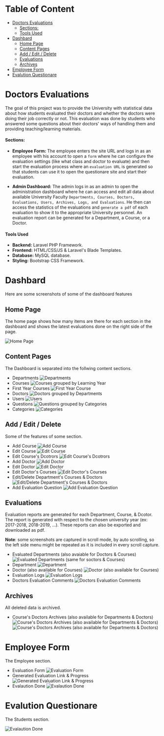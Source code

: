 # Table of Content
- [Doctors Evaluations](#doctors-evaluations)
  - [Sections:](#sections)
  - [Tools Used](#tools-used)
- [Dashbard](#dashbard)
  - [Home Page](#home-page)
  - [Content Pages](#content-pages)
  - [Add / Edit / Delete](#add--edit--delete)
  - [Evaluations](#evaluations)
  - [Archives](#archives)
- [Employee Form](#employee-form)
- [Evalution Questionare](#evalution-questionare)


# Doctors Evaluations
The goal of this project was to provide the University with statistical data about how students evaluated their doctors and whether the doctors were doing their job correctly or not. This evaluation was done by students who answered some questions about their doctors' ways of handling them and providing teaching/learning materials.

#### Sections:
- **Employee Form:** The employee enters the site URL and logs in as an employee with his account to open a `form` where he can configure the evaluation settings (like what class and doctor to evaluate) and then start the evaluation process where an `evaluation URL` is generated so that students can use it to open the questionare site and start their evaluation.

- **Admin Dashboard:** The admin logs in as an admin to open the administration dashboard where he can access and edit all data about available University Faculty `Departments, Courses, Doctors, Evaluations, Users, Archives, Logs, and Evaluations`. He then can access the statistics of the evaluations and `generate a pdf` of each evaluation to show it to the appropriate University personnel. An evaluation report can be generated for a Department, a Course, or a Doctor.

#### Tools Used
  - **Backend:** Laravel PHP Framework.
  - **Frontend:** HTML/CSS/JS & Laravel's Blade Templates.
  - **Database:** MySQL database.
  - **Styling:** Bootstrap CSS Framework.


# Dashbard
Here are some screenshots of some of the dashboard features

## Home Page
The home page shows how many items are there for each section in the dashboard and shows the latest evaluations done on the right side of the page.

![Home Page](Screenshots/home%20page%20after%20evaluation.png)

## Content Pages
The Dashboard is separated into the follwing content sections.

- Departments
  ![Departments](Screenshots/departments.png)
- Courses
  ![Courses grouped by Learning Year](Screenshots/courses.png)
- First Year Courses
  ![First Year Course](Screenshots/first%20year%20courses.png)
- Doctors
  ![Doctors grouped by Departments](Screenshots/doctors%20groupedd%20by%20departments.png)
- Users
  ![Users](Screenshots/users.png)
- Questions
  ![Questions grouped by Categories](Screenshots/evaluation%20questions%20grouped%20by%20category.png)
- Categories
  ![Categories](Screenshots/question%20categories.png)

## Add / Edit / Delete
Some of the features of some section.

- Add Course
  ![Add Course](Screenshots/add%20new%20course.png)
- Edit Course
  ![Edit Course](Screenshots/edit%20course.png)
- Edit Course's Dcotrors
  ![Edit Course's Dcotrors](Screenshots/edit%20course%20doctors.png)
- Add Doctor
  ![Add Doctor](Screenshots/add%20new%20doctor.png)
- Edit Doctor
  ![Edit Doctor](Screenshots/edit%20doctor.png)
- Edit Doctor's Courses
  ![Edit Doctor's Courses](Screenshots/edit%20doctor's%20courses.png)
- Edit/Delete Department's Courses & Doctors
  ![Edit/Delete Department's Courses & Doctors](Screenshots/department%20courses%20and%20doctors.png)
- Add Evaluation Question
  ![Add Evaluation Question](Screenshots/add%20evaluation%20question.png)

## Evaluations
Evaluation reports are generated for each Department, Course, & Dcotor. The report is generated with respect to the chosen university year (ex: 2017-2018, 2018-2019, ...). These reports can also be exported and downloaded as pdf.

**Note**: some screenshots are captured in scroll mode, by auto scrolling, so the left side menu might be repeated as it is included in every scroll capture.

- Evaluated Departments (also avaiable for Doctors & Courses)
  ![Evaluated Departments (same for soctors & Courses)](Screenshots/show%20evaluated%20department%20doctors.png)
- Department
  ![Department](Screenshots/department%20evaluation.png)
- Doctor (also available for Courses)
  ![Doctor (also available for Courses)](Screenshots/doctor's%20evaluation.png)
- Evaluation Logs
  ![Evaluation Logs](Screenshots/evaluations%20log.png)
- Doctors Evaluation Comments
  ![Doctors Evaluation Comments](Screenshots/doctor's%20evaluation%20comments.png)

## Archives
All deleted data is archived.

- Course's Doctors Archives (also available for Departments & Doctors)
  ![Course's Doctors Archives (also available for Departments & Doctors)](Screenshots/course%20archive%201.png)
  ![Course's Doctors Archives (also available for Departments & Doctors)](Screenshots/course%20archive%202.png)


# Employee Form
The Employee section.

- Evaluation Form
  ![Evaluation Form](Screenshots/employee%20evaluation%20form%202.png)
- Generated Evaluation Link & Progress
  ![Generated Evaluation Link & Progress](Screenshots/evaluation%20in%20progress%201.png)
- Evalaution Done
  ![Evalaution Done](Screenshots/evaluation%20done.png)


# Evalution Questionare
The Students section.

![Evalaution Done](Screenshots/evaluation%20questionare.png)
